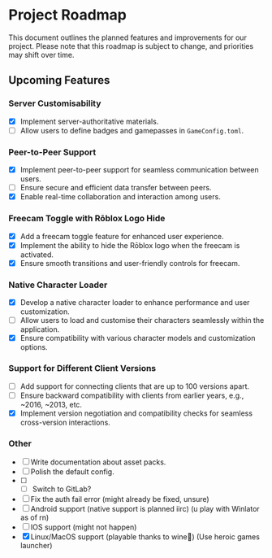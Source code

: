 # Project Roadmap

This document outlines the planned features and improvements for our project. Please note that this roadmap is subject to change, and priorities may shift over time.

## Upcoming Features

### Server Customisability

- [x] Implement server-authoritative materials.
- [ ] Allow users to define badges and gamepasses in `GameConfig.toml`.

### Peer-to-Peer Support

- [x] Implement peer-to-peer support for seamless communication between users.
- [ ] Ensure secure and efficient data transfer between peers.
- [x] Enable real-time collaboration and interaction among users.

### Freecam Toggle with Rōblox Logo Hide

- [x] Add a freecam toggle feature for enhanced user experience.
- [x] Implement the ability to hide the Rōblox logo when the freecam is activated.
- [x] Ensure smooth transitions and user-friendly controls for freecam.

### Native Character Loader

- [x] Develop a native character loader to enhance performance and user customization.
- [ ] Allow users to load and customise their characters seamlessly within the application.
- [x] Ensure compatibility with various character models and customization options.

### Support for Different Client Versions

- [ ] Add support for connecting clients that are up to 100 versions apart.
- [ ] Ensure backward compatibility with clients from earlier years, e.g., ~2016, ~2013, etc.
- [x] Implement version negotiation and compatibility checks for seamless cross-version interactions.

### Other
- [ ] Write documentation about asset packs.
- [ ] Polish the default config.
- [ ] - [ ] Switch to GitLab?
- [ ] Fix the auth fail error (might already be fixed, unsure)
- [ ] Android support (native support is planned iirc) (u play with Winlator as of rn)
- [ ] IOS support (might not happen)
- [x] Linux/MacOS support (playable thanks to wine🍷) (Use heroic games launcher)
